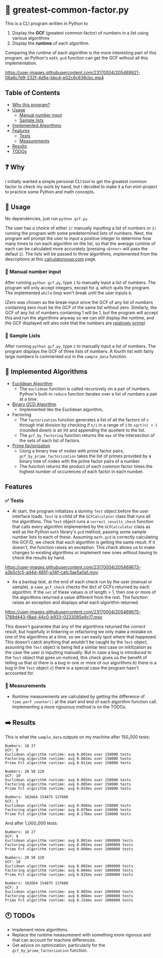 # :snake: greatest-common-factor.py

This is a CLI program written in Python to

1) Display the **GCF** (greatest common factor) of numbers in a list using various algorithms
2) Display the **runtime** of each algorithm.

Comparing the runtime of each algorithm is the more interesting part of this program, as Python's `math.gcd` function can get the GCF without all this implementation.



https://user-images.githubusercontent.com/23170004/205469921-06a6c7d9-232f-4d5e-bbc4-e02c6c636cbc.mp4


## Table of Contents
* [Why this program?](#question-why)
* [Usage](#beginner-usage)
    - [Manual number input](#pencil-manual-number-input)
    - [Sample lists](#ledger-sample-lists)
* [Implemented Algorithms](#pagewithcurl-implemented-algorithms)
* [Features](#features)
    - [Tests](#whitecheckmark-tests)
    - [Measurements](#triangularruler-measurements)
* [Results](#arrowright-results)
* [TODOs](#clock11-todos)

## :question: Why

I initially wanted a simple personal CLI tool to get the greatest common factor to check my work by hand, but I decided to make it a fun mini-project to practice some Python and math concepts.

## :beginner: Usage

No dependencies, just run `python gcf.py`.

The user has a choice of either `1)` manually inputting a list of numbers or `2)` running the program with some predetermined lists of numbers.
Next, the program will prompt the user to input a positive integer to determine how many times to run each algorithm on the list, so that the average runtime of each can be calculated more accurately (pressing `<Enter>` will pass the defaut `1`).
The lists will be passed to three algorithms, implemented from the descriptions at this [calculatorsoup.com](https://www.calculatorsoup.com/calculators/math/gcf.php) page.

### :pencil: Manual number input
After running `python gcf.py`, type `1` to manually input a list of numbers. 
The program will only accept integers, except for `q`, which quits the program.
The implemented `while` loop won't break until the user inputs `0`.

(Zero was chosen as the break-input since the GCF of any list of numbers containing zero must be the GCF of the same list without zero. Similarly, the GCF of any list of numbers containing 1 will be 1, but the program will accept this and run the algorithms anyway so we can still display the runtime, and the GCF displayed will also note that the numbers are [relatively prime](https://en.wikipedia.org/wiki/Coprime_integers))

### :ledger: Sample Lists
After running `python gcf.py`, type `2` to manually input a list of numbers.
The program displays the GCF of three lists of numbers. A fourth list with fairly large numbers is commented out in the `sample_data` function.

## :page_with_curl: Implemented Algorithms
- [Euclidean Algorithm](https://en.wikipedia.org/wiki/Euclidean_algorithm)
    - The `euclidean` function is called recursively on a pair of numbers. Python's built-in `reduce` function iterates over a list of numbers a pair at a time.
- [Binary GCD Algorithm](https://en.wikipedia.org/wiki/Binary_GCD_algorithm)
  - Implemented like the Euclidean algorithm, 
- Factoring
    - The `factorization` function generates a list of all the factors of `n` through trial division by checking if `n/i` in a range of `2` to `sqrt(n) + 1` (rounded down) is an int and appending the quotient to the list.
    - The `gcf_by_factoring` function returns the `max` of the intersection of the sets of each list of factors.
- [Prime factorization](https://www.calculatorsoup.com/calculators/math/prime-factors.php)
    - Using a binary tree of nodes with prime factor pairs, `gcf_by_prime_factorization` takes the list of primes provided by a binary tree of nodes with the prime factor pairs of a number.
    - The function returns the product of each common factor times the highest
      number of occurences of each factor in each number.


## Features

### :white_check_mark: Tests
* At start, the program initializes a dummy `Test` object before the user interface loads. `Test` is a child of the `GCFCalculator` class that runs all the algorithms. This `Test` object runs a `correct_results_check` function that calls every algorithm implemented by the `GCFCalculator` class as well as the Python `math` library's `gcd` method, passing some sample number lists to each of these. Assuming `math.gcd` is correctly calculating the GCF/D, we check that each algorithm is getting the same result. If it doesn't, the function raises an exception. This check allows us to make changes to existing algorithms or implement new ones without having to check the results by hand.





https://user-images.githubusercontent.com/23170004/205469673-a3b5cfc5-ad4d-485f-a36f-cafc3ae5a0a1.mov



* As a backup test, at the end of each check run by the user (manual or sample), a `same_gcf_check` checks the dict of GCFs returned by each algorithm. If the `set` of these values is of length > 1, then one or more of the algorithms returned a value different from the rest. The function raises an exception and displays what each algorithm returned.
  
  
  



https://user-images.githubusercontent.com/23170004/205469675-1789d443-f8ad-44c0-b933-0233085e9c17.mov



  
  This doesn't guarantee that any of the algorithms returned the *correct* result, but hopefully in tinkering or refactoring we only make a mistake on one of the algorithms at a time, so we can easily spot where that happened. This doesn't catch anything that wouldn't be caught by the `Test` object, assuming the `Test` object is being fed a similar test case on initilization as the case the user is inputting manually. But in case a bug is introduced to the `Test` object that goes un-noticed, this check gives us the benefit of telling us that *a*) there is a bug in one or more of our algorithms *b*) there is a bug in the `Test` object *c*) there is a special case the program hasn't accounted for.


### :triangular_ruler: Measurements
* Runtime measurements are calculated by getting the difference of `time.perf_counter()` at the start and end of each algorithm function call. Implementing a more rigourous method is on the TODOs.

## :arrow_right: Results

This is what the `sample_data` outputs on my machine after 150_000 tests:

```
Numbers: 18 27
GCF: 9
Euclidean algorithm runtime: avg 0.001ms over 150000 tests
Factoring algorithm runtime: avg 0.002ms over 150000 tests
Prime Fct algorithm runtime: avg 0.011ms over 150000 tests

Numbers: 20 50 120
GCF: 10
Euclidean algorithm runtime: avg 0.002ms over 150000 tests
Factoring algorithm runtime: avg 0.005ms over 150000 tests
Prime Fct algorithm runtime: avg 0.019ms over 150000 tests

Numbers: 182664 154875 137688
GCF: 3
Euclidean algorithm runtime: avg 0.004ms over 150000 tests
Factoring algorithm runtime: avg 0.079ms over 150000 tests
Prime Fct algorithm runtime: avg 0.176ms over 150000 tests
```

And after 1_000_000 tests:

```
Numbers: 18 27
GCF: 9
Euclidean algorithm runtime: avg 0.001ms over 1000000 tests
Factoring algorithm runtime: avg 0.002ms over 1000000 tests
Prime Fct algorithm runtime: avg 0.009ms over 1000000 tests

Numbers: 20 50 120
GCF: 10
Euclidean algorithm runtime: avg 0.002ms over 1000000 tests
Factoring algorithm runtime: avg 0.004ms over 1000000 tests
Prime Fct algorithm runtime: avg 0.015ms over 1000000 tests

Numbers: 182664 154875 137688
GCF: 3
Euclidean algorithm runtime: avg 0.003ms over 1000000 tests
Factoring algorithm runtime: avg 0.066ms over 1000000 tests
Prime Fct algorithm runtime: avg 0.154ms over 1000000 tests
```

## :clock11: TODOs

* Implement more algorithms.
* Replace the runtime measurement with something more rigorous and that can
  account for machine differences.
* Get advice on optimization, particularly for the `gcf_by_prime_factorization`
  function.
